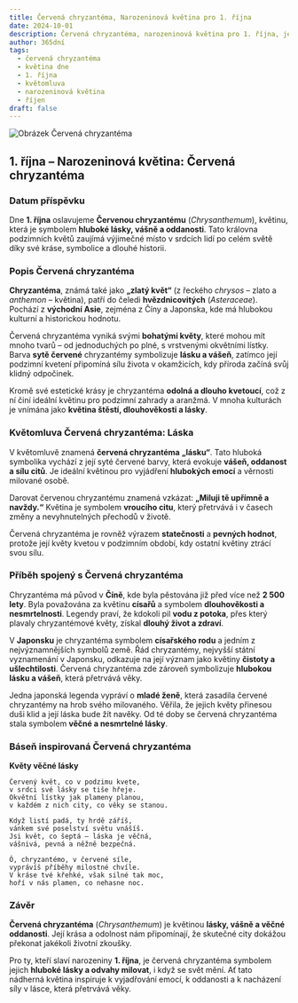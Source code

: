 ```yaml
---
title: Červená chryzantéma, Narozeninová květina pro 1. října
date: 2024-10-01
description: Červená chryzantéma, narozeninová květina pro 1. října, je symbolem Láska. Objevte její jedinečný význam, fascinující příběhy a poezii, která oslavuje její krásu.
author: 365dní
tags:
  - červená chryzantéma
  - květina dne
  - 1. října
  - květomluva
  - narozeninová květina
  - říjen
draft: false
---
```


![Obrázek Červená chryzantéma](https://cdn.pixabay.com/photo/2019/10/06/13/30/chrysanthemums-4530240_1280.jpg#center)


## 1. října – Narozeninová květina: Červená chryzantéma

### Datum příspěvku

Dne **1. října** oslavujeme **Červenou chryzantému** (_Chrysanthemum_), květinu, která je symbolem **hluboké lásky, vášně a oddanosti**. Tato královna podzimních květů zaujímá výjimečné místo v srdcích lidí po celém světě díky své kráse, symbolice a dlouhé historii.

### Popis Červená chryzantéma

**Chryzantéma**, známá také jako **„zlatý květ“** (z řeckého _chrysos_ – zlato a _anthemon_ – květina), patří do čeledi **hvězdnicovitých** (_Asteraceae_). Pochází z **východní Asie**, zejména z Číny a Japonska, kde má hlubokou kulturní a historickou hodnotu.

Červená chryzantéma vyniká svými **bohatými květy**, které mohou mít mnoho tvarů – od jednoduchých po plné, s vrstvenými okvětními lístky. Barva **sytě červené** chryzantémy symbolizuje **lásku a vášeň**, zatímco její podzimní kvetení připomíná sílu života v okamžicích, kdy příroda začíná svůj klidný odpočinek.

Kromě své estetické krásy je chryzantéma **odolná a dlouho kvetoucí**, což z ní činí ideální květinu pro podzimní zahrady a aranžmá. V mnoha kulturách je vnímána jako **květina štěstí, dlouhověkosti a lásky**.

### Květomluva Červená chryzantéma: Láska

V květomluvě znamená **červená chryzantéma** **„lásku“**. Tato hluboká symbolika vychází z její syté červené barvy, která evokuje **vášeň, oddanost a sílu citů**. Je ideální květinou pro vyjádření **hlubokých emocí** a věrnosti milované osobě.

Darovat červenou chryzantému znamená vzkázat: **„Miluji tě upřímně a navždy.“** Květina je symbolem **vroucího citu**, který přetrvává i v časech změny a nevyhnutelných přechodů v životě.

Červená chryzantéma je rovněž výrazem **statečnosti** a **pevných hodnot**, protože její květy kvetou v podzimním období, kdy ostatní květiny ztrácí svou sílu.

### Příběh spojený s Červená chryzantéma

Chryzantéma má původ v **Číně**, kde byla pěstována již před více než **2 500 lety**. Byla považována za květinu **císařů** a symbolem **dlouhověkosti a nesmrtelnosti**. Legendy praví, že kdokoli pil **vodu z potoka**, přes který plavaly chryzantémové květy, získal **dlouhý život a zdraví**.

V **Japonsku** je chryzantéma symbolem **císařského rodu** a jedním z nejvýznamnějších symbolů země. Řád chryzantémy, nejvyšší státní vyznamenání v Japonsku, odkazuje na její význam jako květiny **čistoty a ušlechtilosti**. Červená chryzantéma zde zároveň symbolizuje **hlubokou lásku a vášeň**, která přetrvává věky.

Jedna japonská legenda vypráví o **mladé ženě**, která zasadila červené chryzantémy na hrob svého milovaného. Věřila, že jejich květy přinesou duši klid a její láska bude žít navěky. Od té doby se červená chryzantéma stala symbolem **věčné a nesmrtelné lásky**.

### Báseň inspirovaná Červená chryzantéma

**Květy věčné lásky**

```
Červený květ, co v podzimu kvete,  
v srdci své lásky se tiše hřeje.  
Okvětní lístky jak plameny planou,  
v každém z nich city, co věky se stanou.  

Když listí padá, ty hrdě záříš,  
vánkem své poselství světu vnášíš.  
Jsi květ, co šeptá – láska je věčná,  
vášnivá, pevná a něžně bezpečná.  

Ó, chryzantémo, v červené síle,  
vyprávíš příběhy milostné chvíle.  
V kráse tvé křehké, však silné tak moc,  
hoří v nás plamen, co nehasne noc.  
```

### Závěr

**Červená chryzantéma** (_Chrysanthemum_) je květinou **lásky, vášně a věčné oddanosti**. Její krása a odolnost nám připomínají, že skutečné city dokážou překonat jakékoli životní zkoušky.

Pro ty, kteří slaví narozeniny **1. října**, je červená chryzantéma symbolem jejich **hluboké lásky a odvahy milovat**, i když se svět mění. Ať tato nádherná květina inspiruje k vyjadřování emocí, k oddanosti a k nacházení síly v lásce, která přetrvává věky.